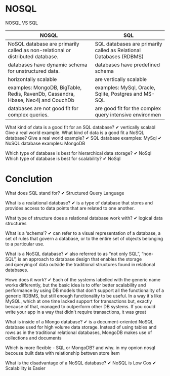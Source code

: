 # NOSQL


NOSQL VS SQL

NOSQL | SQL
------------ | -------------
NoSQL database are primarily called as non-relational or distributed database. | SQL databases are primarily called as Relational Databases (RDBMS)
databases have dynamic schema for unstructured data. |  databases have predefined schema
horizontally scalable | are vertically scalable
 examples: MongoDB, BigTable, Redis, RavenDb, Cassandra, Hbase, Neo4j and CouchDb | examples: MySql, Oracle, Sqlite, Postgres and MS-SQL
databases are not good fit for complex queries. | are good fit for the complex query intensive environmen

What kind of data is a good fit for an SQL database?
✔ vertically scalabl 
Give a real world example.
What kind of data is a good fit a NoSQL database?
Give a real world example?
✔ SQL database examples: MySql
✔  NoSQL database examples: MongoDB

Which type of database is best for hierarchical data storage?
✔ NoSql
Which type of database is best for scalability?
✔ NoSql




# Conclution
What does SQL stand for?
✔ Structured Query Language

What is a realational database?
✔  is a type of database that stores and provides access to data points that are related to one another.

What type of structure does a relational database work with?
✔  logical data structures

What is a ‘schema’?
✔ can refer to a visual representation of a database, a set of rules that govern a database, or to the entire set of objects belonging to a particular use.

What is a NoSQL database?
✔ also referred to as “not only SQL”, “non-SQL”, is an approach to database design that enables the storage and querying of data outside the traditional structures found in relational databases. 

Howo does it work?
✔ Each of the systems labelled with the generic name works differently, but the basic idea is to offer better scalability and performance by using DB models that don't support all the functionality of a generic RDBMS, but still enough functionality to be useful. In a way it's like MySQL, which at one time lacked support for transactions but, exactly because of that, managed to outperform other DB systems. If you could write your app in a way that didn't require transactions, it was great 

What is inside of a Mongo database?
✔  is a document-oriented NoSQL database used for high volume data storage. Instead of using tables and rows as in the traditional relational databases, MongoDB makes use of collections and documents 

Which is more flexible - SQL or MongoDB? and why.
in my opnion nosql becouse built data with relationship bettwen store item

What is the disadvantage of a NoSQL database?
✔ NoSQL is Low Cos 
✔ Scalability is Easier

